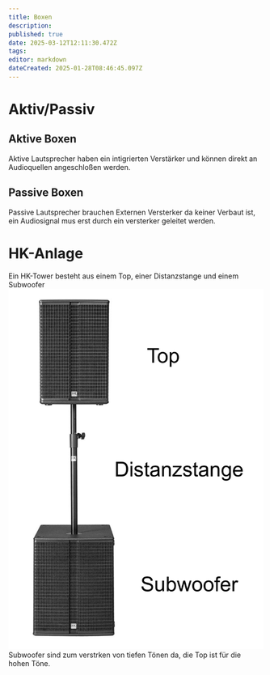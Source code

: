 ```yaml
---
title: Boxen
description: 
published: true
date: 2025-03-12T12:11:30.472Z
tags: 
editor: markdown
dateCreated: 2025-01-28T08:46:45.097Z
---
```


# Aktiv/Passiv
## Aktive Boxen
Aktive Lautsprecher haben ein intigrierten Verstärker und können direkt an Audioquellen angeschloßen werden.
## Passive Boxen
Passive Lautsprecher brauchen Externen Versterker da keiner Verbaut ist, ein Audiosignal mus erst durch ein versterker geleitet werden. 
# HK-Anlage
Ein HK-Tower besteht aus einem Top, einer Distanzstange und einem Subwoofer
![hk-tower.jpeg](/ton/hk-tower.jpeg)
Subwoofer sind zum verstrken von tiefen Tönen da, die Top ist für die hohen Töne.